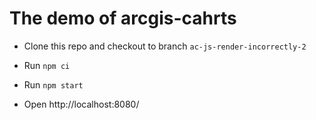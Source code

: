 # The demo of arcgis-cahrts

- Clone this repo and checkout to branch `ac-js-render-incorrectly-2`

- Run `npm ci`

- Run `npm start`

- Open http://localhost:8080/
